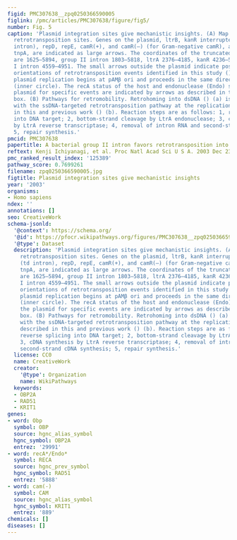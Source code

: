 ```yaml
---
figid: PMC307638__zpq0250366590005
figlink: /pmc/articles/PMC307638/figure/fig5/
number: Fig. 5
caption: 'Plasmid integration sites give mechanistic insights. (A) Map of plasmid
  retrotransposition sites. Genes on the plasmid, ltrB, kanR interrupted by gpI (td
  intron), repD, repE, camR(+), and camR(–) (for Gram-negative camR), and truncated
  tnpA, are indicated as large arrows. The coordinates of the truncated ltrB gene
  are 1625–5894, group II intron 1803–5818, ltrA 2376–4185, kanR 4236–5550, group
  I intron 4559–4951. The small arrows outside the plasmid indicate positions and
  orientations of retrotransposition events identified in this study (). Unidirectional
  plasmid replication begins at pAMβ ori and proceeds in the same direction as repE
  (inner circle). The recA status of the host and endonuclease (Endo) status of the
  plasmid for specific events are indicated by arrows as described in the rectangular
  box. (B) Pathways for retromobility. Retrohoming into dsDNA () (a) is contrasted
  with the ssDNA-targeted retrotransposition pathway at the replication fork as described
  in this and previous work () (b). Reaction steps are as follows: 1, reverse splicing
  into DNA target; 2, bottom-strand cleavage by LtrA endonuclease; 3, cDNA synthesis
  by LtrA reverse transcriptase; 4, removal of intron RNA and second-strand cDNA synthesis;
  5, repair synthesis.'
pmcid: PMC307638
papertitle: A bacterial group II intron favors retrotransposition into plasmid targets.
reftext: Kenji Ichiyanagi, et al. Proc Natl Acad Sci U S A. 2003 Dec 23;100(26):15742-15747.
pmc_ranked_result_index: '125389'
pathway_score: 0.7699261
filename: zpq0250366590005.jpg
figtitle: Plasmid integration sites give mechanistic insights
year: '2003'
organisms:
- Homo sapiens
ndex: ''
annotations: []
seo: CreativeWork
schema-jsonld:
  '@context': https://schema.org/
  '@id': https://pfocr.wikipathways.org/figures/PMC307638__zpq0250366590005.html
  '@type': Dataset
  description: 'Plasmid integration sites give mechanistic insights. (A) Map of plasmid
    retrotransposition sites. Genes on the plasmid, ltrB, kanR interrupted by gpI
    (td intron), repD, repE, camR(+), and camR(–) (for Gram-negative camR), and truncated
    tnpA, are indicated as large arrows. The coordinates of the truncated ltrB gene
    are 1625–5894, group II intron 1803–5818, ltrA 2376–4185, kanR 4236–5550, group
    I intron 4559–4951. The small arrows outside the plasmid indicate positions and
    orientations of retrotransposition events identified in this study (). Unidirectional
    plasmid replication begins at pAMβ ori and proceeds in the same direction as repE
    (inner circle). The recA status of the host and endonuclease (Endo) status of
    the plasmid for specific events are indicated by arrows as described in the rectangular
    box. (B) Pathways for retromobility. Retrohoming into dsDNA () (a) is contrasted
    with the ssDNA-targeted retrotransposition pathway at the replication fork as
    described in this and previous work () (b). Reaction steps are as follows: 1,
    reverse splicing into DNA target; 2, bottom-strand cleavage by LtrA endonuclease;
    3, cDNA synthesis by LtrA reverse transcriptase; 4, removal of intron RNA and
    second-strand cDNA synthesis; 5, repair synthesis.'
  license: CC0
  name: CreativeWork
  creator:
    '@type': Organization
    name: WikiPathways
  keywords:
  - OBP2A
  - RAD51
  - KRIT1
genes:
- word: Obp
  symbol: OBP
  source: hgnc_alias_symbol
  hgnc_symbol: OBP2A
  entrez: '29991'
- word: recA*/Endo*
  symbol: RECA
  source: hgnc_prev_symbol
  hgnc_symbol: RAD51
  entrez: '5888'
- word: cam(-)
  symbol: CAM
  source: hgnc_alias_symbol
  hgnc_symbol: KRIT1
  entrez: '889'
chemicals: []
diseases: []
---
```

